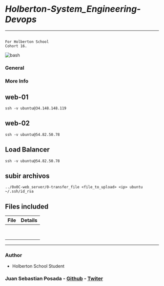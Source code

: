 # ***Holberton-System_Engineering-Devops***
***
## 
```
For Holberton School
Cohort 16.
```
![bash](https://user-images.githubusercontent.com/85587286/160508398-e51de9b3-e170-48ef-a622-aef3257fda07.png)

### General


### More Info

## web-01
`ssh -v ubuntu@34.148.148.119`

## web-02
`ssh -v ubuntu@54.82.50.78`

## Load Balancer
`ssh -v ubuntu@54.82.50.78`

## subir archivos
`../0x0C-web_server/0-transfer_file <file_to_upload> <ip> ubuntu ~/.ssh/id_rsa`

## Files included

| File                 | Details                                    |
|--------------------- | ------------------------------------------ |
| []() |          |
| []() |          |
| []() |          |
| []() |          |
| []() |          |
| []() |          |
| []() |          |
| []() |          |



*** 
### Author

* Holberton School Student

### Juan Sebastian Posada  - [Github](https://github.com/Juansepo13) - [Twiter](https://twitter.com/@JuanSeb35904130)
